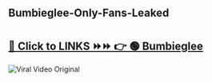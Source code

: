 
 ## Bumbieglee-Only-Fans-Leaked

# <h2><a href="https://clipsfans.com/Bumbieglee&ref=git">🔗 Click to LINKS ⏩⏩ 👉 🟢 Bumbieglee </a></h2>

<a href="https://clipsfans.com/Bumbieglee&ref=git" rel="nofollow" data-target="animated-image.originalLink"><img src="https://i.ibb.co.com/xMMVF88/686577567.gif" alt="Viral Video Original" style="max-width: 100%; display: inline-block;" data-target="animated-image.originalImage"></a>
